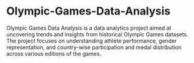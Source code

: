 # Olympic-Games-Data-Analysis
Olympic Games Data Analysis is a data analytics project aimed at uncovering trends and insights from historical Olympic Games datasets. The project focuses on understanding athlete performance, gender representation, and country-wise participation and medal distribution across various editions of the games.
